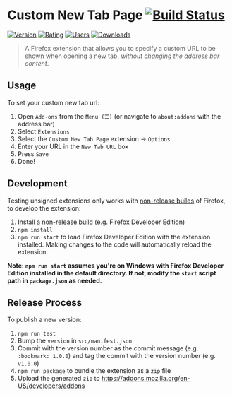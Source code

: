 # Custom New Tab Page [![Build Status](https://travis-ci.org/MethodGrab/firefox-custom-new-tab-page.svg?branch=master)](https://travis-ci.org/MethodGrab/firefox-custom-new-tab-page)

[![Version](https://img.shields.io/amo/v/custom-new-tab-page)][amo]
[![Rating](https://img.shields.io/amo/rating/custom-new-tab-page)][amo]
[![Users](https://img.shields.io/amo/users/custom-new-tab-page)][amo]
[![Downloads](https://img.shields.io/amo/dw/custom-new-tab-page)][amo]

> A Firefox extension that allows you to specify a custom URL to be shown when opening a new tab, _without changing the address bar content_.


## Usage
To set your custom new tab url:
1. Open `Add-ons` from the `Menu (☰)` (or navigate to `about:addons` with the address bar)
1. Select `Extensions`
1. Select the `Custom New Tab Page` extension → `Options`
1. Enter your URL in the `New Tab URL` box
1. Press `Save`
1. Done!


## Development

Testing unsigned extensions only works with [non-release builds](https://developer.mozilla.org/en-US/Add-ons/WebExtensions/Getting_started_with_web-ext#Testing_unsigned_extensions) of Firefox, to develop the extension:
1. Install a [non-release build](https://developer.mozilla.org/en-US/Add-ons/WebExtensions/Getting_started_with_web-ext#Testing_unsigned_extensions) (e.g. Firefox Developer Edition)
1. `npm install`
1. `npm run start` to load Firefox Developer Edition with the extension installed. Making changes to the code will automatically reload the extension.

**Note: `npm run start` assumes you're on Windows with Firefox Developer Edition installed in the default directory. If not, modify the `start` script path in `package.json` as needed.**


## Release Process

To publish a new version:

1. `npm run test`
1. Bump the `version` in `src/manifest.json`
1. Commit with the version number as the commit message (e.g. `:bookmark: 1.0.0`) and tag the commit with the version number (e.g. `v1.0.0`)
1. `npm run package` to bundle the extension as a `zip` file
1. Upload the generated `zip` to https://addons.mozilla.org/en-US/developers/addons


[amo]: https://addons.mozilla.org/en-GB/firefox/addon/custom-new-tab-page
